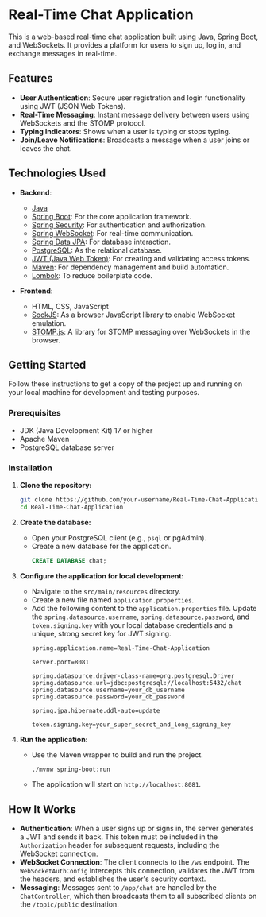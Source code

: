 # Real-Time Chat Application

This is a web-based real-time chat application built using Java, Spring Boot, and WebSockets. It provides a platform for users to sign up, log in, and exchange messages in real-time.

## Features

*   **User Authentication**: Secure user registration and login functionality using JWT (JSON Web Tokens).
*   **Real-Time Messaging**: Instant message delivery between users using WebSockets and the STOMP protocol.
*   **Typing Indicators**: Shows when a user is typing or stops typing.
*   **Join/Leave Notifications**: Broadcasts a message when a user joins or leaves the chat.

## Technologies Used

*   **Backend**:
    *   [Java](https://www.java.com/)
    *   [Spring Boot](https://spring.io/projects/spring-boot): For the core application framework.
    *   [Spring Security](https://spring.io/projects/spring-security): For authentication and authorization.
    *   [Spring WebSocket](https://docs.spring.io/spring-framework/reference/web/websocket.html): For real-time communication.
    *   [Spring Data JPA](https://spring.io/projects/spring-data-jpa): For database interaction.
    *   [PostgreSQL](https://www.postgresql.org/): As the relational database.
    *   [JWT (Java Web Token)](https://github.com/jwtk/jjwt): For creating and validating access tokens.
    *   [Maven](https://maven.apache.org/): For dependency management and build automation.
    *   [Lombok](https://projectlombok.org/): To reduce boilerplate code.

*   **Frontend**:
    *   HTML, CSS, JavaScript
    *   [SockJS](https://github.com/sockjs/sockjs-client): As a browser JavaScript library to enable WebSocket emulation.
    *   [STOMP.js](https://stomp-js.github.io/): A library for STOMP messaging over WebSockets in the browser.

## Getting Started

Follow these instructions to get a copy of the project up and running on your local machine for development and testing purposes.

### Prerequisites

*   JDK (Java Development Kit) 17 or higher
*   Apache Maven
*   PostgreSQL database server

### Installation

1.  **Clone the repository:**
    ```sh
    git clone https://github.com/your-username/Real-Time-Chat-Application.git
    cd Real-Time-Chat-Application
    ```

2.  **Create the database:**
    *   Open your PostgreSQL client (e.g., `psql` or pgAdmin).
    *   Create a new database for the application.
        ```sql
        CREATE DATABASE chat;
        ```

3.  **Configure the application for local development:**
    *   Navigate to the `src/main/resources` directory.
    *   Create a new file named `application.properties`.
    *   Add the following content to the `application.properties` file. Update the `spring.datasource.username`, `spring.datasource.password`, and `token.signing.key` with your local database credentials and a unique, strong secret key for JWT signing.
        ```properties
        spring.application.name=Real-Time-Chat-Application

        server.port=8081

        spring.datasource.driver-class-name=org.postgresql.Driver
        spring.datasource.url=jdbc:postgresql://localhost:5432/chat
        spring.datasource.username=your_db_username
        spring.datasource.password=your_db_password

        spring.jpa.hibernate.ddl-auto=update

        token.signing.key=your_super_secret_and_long_signing_key
        ```

4.  **Run the application:**
    *   Use the Maven wrapper to build and run the project.
        ```sh
        ./mvnw spring-boot:run
        ```
    *   The application will start on `http://localhost:8081`.

## How It Works

*   **Authentication**: When a user signs up or signs in, the server generates a JWT and sends it back. This token must be included in the `Authorization` header for subsequent requests, including the WebSocket connection.
*   **WebSocket Connection**: The client connects to the `/ws` endpoint. The `WebSocketAuthConfig` intercepts this connection, validates the JWT from the headers, and establishes the user's security context.
*   **Messaging**: Messages sent to `/app/chat` are handled by the `ChatController`, which then broadcasts them to all subscribed clients on the `/topic/public` destination.
